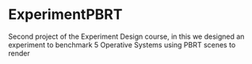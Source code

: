 # ExperimentPBRT
Second project of the Experiment Design course, in this we designed an experiment to benchmark 5 Operative Systems using PBRT scenes to render
